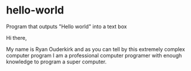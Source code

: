 # hello-world
Program that outputs "Hello world" into a text box

Hi there, 

My  name is Ryan Ouderkirk and as you can tell by this extremely complex computer program I am a professional computer programer with enough knowledge to program a super computer.

